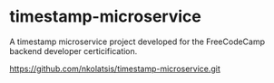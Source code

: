 # timestamp-microservice
A timestamp microservice project developed for the FreeCodeCamp backend developer certicification.

https://github.com/nkolatsis/timestamp-microservice.git
